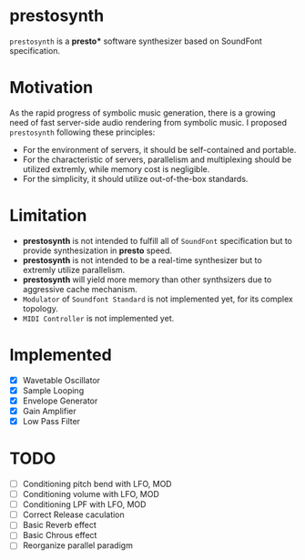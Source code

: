 # prestosynth
`prestosynth` is a **presto\*** software synthesizer based on SoundFont specification.
# Motivation
As the rapid progress of symbolic music generation, there is a growing need of fast server-side audio rendering from symbolic music. I proposed `prestosynth` following these principles:
* For the environment of servers, it should be self-contained and portable.
* For the characteristic of servers, parallelism and multiplexing should be utilized extremly, while memory cost is negligible.
* For the simplicity, it should utilize out-of-the-box standards.
# Limitation
* **prestosynth** is not intended to fulfill all of `SoundFont` specification but to provide synthesization in **presto** speed.
* **prestosynth** is not intended to be a real-time synthesizer but to extremly utilize parallelism.
* **prestosynth** will yield more memory than other synthsizers due to aggressive cache mechanism.
* `Modulator` of `Soundfont Standard` is not implemented yet, for its complex topology.
* `MIDI Controller` is not implemented yet.
# Implemented
- [x] Wavetable Oscillator
- [x] Sample Looping
- [x] Envelope Generator
- [x] Gain Amplifier
- [x] Low Pass Filter
# TODO
- [ ] Conditioning pitch bend with LFO, MOD
- [ ] Conditioning volume with LFO, MOD
- [ ] Conditioning LPF with LFO, MOD
- [ ] Correct Release caculation
- [ ] Basic Reverb effect
- [ ] Basic Chrous effect
- [ ] Reorganize parallel paradigm
